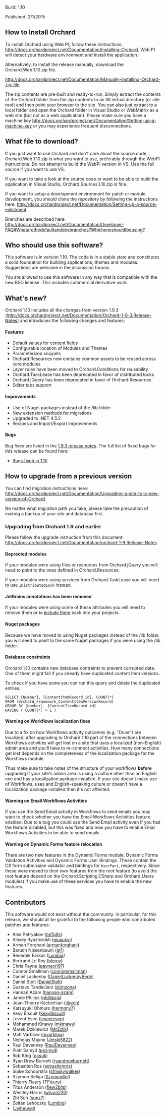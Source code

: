 Build: 1.10

Published: 2/1/2015

How to Install Orchard
----------------------

To install Orchard using Web PI, follow these instructions:
<http://docs.orchardproject.net/Documentation/Installing-Orchard>.
Web PI will detect your hardware environment and install the application.

Alternatively, to install the release manually, download the Orchard.Web.1.10.zip file.

<http://docs.orchardproject.net/Documentation/Manually-installing-Orchard-zip-file>

The zip contents are pre-built and ready-to-run. Simply extract the contents of the Orchard
folder from the zip contents to an IIS virtual directory (or site root) and then point your
browser to the site. You can also just extract to a local folder and open the Orchard
folder in Visual Studio or WebMatrix as a web site (but not as a web application).
Please make sure you have a machine key
<http://docs.orchardproject.net/Documentation/Setting-up-a-machine-key>
or you may experience frequent disconnections.

What file to download?
----------------------

If you just want to use Orchard and don't care about the source code, Orchard.Web.1.10.zip
is what you want to use, preferably through the WebPI instructions.
Do not attempt to build the WebPI version in VS. Use the full source if you want to use VS.

If you want to take a look at the source code or want to be able to build the application in Visual Studio,
Orchard.Sources.1.10.zip is fine.

If you want to setup a development environment for patch or module development,
you should clone the repository by following the instructions here:
<http://docs.orchardproject.net/Documentation/Setting-up-a-source-enlistment>

Branches are described here: <http://docs.orchardproject.net/Documentation/Developer-FAQ#Whatarethedefaultanddevbranches?WhichoneshouldIbeusing?>

Who should use this software?
-----------------------------

This software is in version 1.10. The code is in a stable state and constitutes
a solid foundation for building applications, themes and modules.
Suggestions are welcome in the discussion forums.

You are allowed to use this software in any way that is compatible with the new BSD license.
This includes commercial derivative work.

What's new?
-----------

Orchard 1.10 includes all the changes from version 1.9.3 (http://docs.orchardproject.net/Documentation/Orchard-1-9-3.Release-Notes) and introduces the following changes and features:

#### Features
* Default values for content fields
* Configurable location of Modules and Themes
* Parameterized snippets
* Orchard.Resources now contains common assets to be reused across core modules
* Layer rules have been moved to Orchard.Conditions for reusability
* Orchard.TaskLease has been deprecated in favor of distributed locks
* Orchard.jQuery has been deprecated in favor of Orchard.Resources
* Editor tabs support

#### Improvements
* Use of Nuget packages instead of the /lib folder
* New extension methods for migrations
* Upgraded to .NET 4.5.2
* Recipes and Import/Export improvements

#### Bugs

Bug fixes are listed in the [1.9.3 release notes](http://docs.orchardproject.net/Documentation/Orchard-1-9-3.Release-Notes).
The full list of fixed bugs for this release can be found here:

* [Bugs fixed in 1.10](https://github.com/OrchardCMS/Orchard/issues?q=is%3Aissue+milestone%3A%22Orchard+1.10%22+is%3Aclosed).

How to upgrade from a previous version
--------------------------------------

You can find migration instructions here: <http://docs.orchardproject.net/Documentation/Upgrading-a-site-to-a-new-version-of-Orchard>.

No matter what migration path you take, please take the precaution of making a backup of your site and database first.

### Upgrading from Orchard 1.9 and earlier

Please follow the upgrade instruction from this document: <http://docs.orchardproject.net/Documentation/orchard-1-9.Release-Notes>

#### Deprected modules

If your modules were using files or resources from Orchard.jQuery you will need to point to the ones defined in Orchard.Resources.

If your modules were using services from Orchard.TaskLease you will need to use `IDistributedLock` instead.

#### JetBrains annotations has been removed

If your modules were using some of these attributes you will need to remove them or to [include them](https://github.com/OrchardCMS/Orchard/blob/1.9.3/src/Orchard/Validation/JetBrains.Annotations.cs) back into your projects.

#### Nuget packages

Because we have moved to using Nuget packages instead of the /lib folder, you will need to point to the same Nuget packages if you were using the /lib folder.

#### Database constraints

Orchard 1.10 contains new database contraints to prevent corrupted data. One of them might fail if you already have duplicated content item versions.

To check if you have some you can run this query and delete the duplicated entries.

```
SELECT [Number], [ContentItemRecord_id], COUNT(*) 
FROM [Orchard_Framework_ContentItemVersionRecord]
GROUP BY [Number], [ContentItemRecord_id]
HAVING ( COUNT(*) > 1 )
```

#### Warning on Workflows localization fixes

Due to a fix on how Workflows activity outcomes (e.g. "Done") are localized, after upgrading to Orchard 1.10 part of the connections between Workflows activities will get lost on a site that uses a localized (non-English) admin area and you'll have to re-connect activities. How many connections get lost depends on the completeness of the localization package for the Workflows module.

Thus make sure to take notes of the structure of your workflows **before** upgrading if your site's admin area is using a culture other than an English one and has a localization package installed. If your site doesn't make use of Workflows, uses and English-speaking culture or doesn't have a localization package installed then it's not affected.

#### Warning on Email Workflows Activities

If you use the Send Email activity in Workflows to send emails you may want to check whether you have the Email Workflows Activities feature enabled. Due to a bug you could use the Send Email activity even if you had the feature disabled, but this was fixed and now you have to enable Email Workflows Activities to be able to send emails.

#### Warning on Dynamic Forms feature relocation

There are two new features in the Dynamic Forms module, Dynamic Forms Validation Activities and Dynamic Forms User Bindings. These contain the C# form submission validator and bindings for `UserPart`, respectively. Since these were moved to their own features from the root feature (to avoid the root feature depend on the Orchard.Scripting.CSharp and Orchard.Users modules) if you make use of these services you have to enable the new features.

Contributors
------------

This software would not exist without the community. In particular, for this release,
we should all be grateful to the following people who contributed patches and features:

- Alex Petryakov ([neTp9c](https://github.com/neTp9c))
- Alexey Ryazhskikh ([musukvl](https://github.com/musukvl))
- Arman Forghani ([armanforghani](https://github.com/armanforghani))
- Baruch Nissenbaum ([qt1](https://github.com/qt1))
- Benedek Farkas ([Lombiq](https://github.com/Lombiq))
- Bertrand Le Roy	([bleroy](https://github.com/bleroy))
- Chris Payne ([paynecrl97](https://github.com/paynecrl97))
- Connor Smallman ([connorsmallman](https://github.com/connorsmallman))
- Daniel Lackenby ([DanielLackenbyBede](https://github.com/DanielLackenbyBede))
- Daniel Stolt ([DanielStolt](https://github.com/DanielStolt))
- Gustavo Tandeciarz ([dcinzona](https://github.com/dcinzona))
- Hannan Azam ([hannan-azam](https://github.com/hannan-azam))
- Jamie Philips ([phillipsjs](https://github.com/phillipsjs))
- Jean-Thierry Kéchichian ([jtkech](https://github.com/jtkech))
- Katsuyuki Ohmuro ([harmony7](https://github.com/harmony7))
- Kexy Biscuit ([KexyBiscuit](https://github.com/KexyBiscuit))
- Levent Esen ([leventesen](https://github.com/leventesen))
- Mohammed Kinawy ([mkinawy](https://github.com/mkinawy))
- Marek Dzikiewicz ([MpDzik](https://github.com/MpDzik))
- Matt Varblow ([mvarblow](https://github.com/mvarblow))
- Nicholas Mayne ([Jetski5822](https://github.com/Jetski5822))
- Paul Devenney ([PaulDevenney](https://github.com/PaulDevenney))
- Piotr Szmyd ([pszmyd](https://github.com/pszmyd))
- Rob King ([gcsuk](https://github.com/gcsuk))
- Ryan Drew Burnett ([ryandrewburnett](https://github.com/ryandrewburnett))
- Sebastien Ros ([sebastienros](https://github.com/sebastienros))
- Sipke Schoorstra ([sfmskywalker](https://github.com/sfmskywalker))
- Szymon Seliga ([SzymonSel](https://github.com/SzymonSel))
- Thierry Fleury ([TFleury](https://github.com/TFleury))
- Titus Anderson ([flew2bits](https://github.com/flew2bits))
- Westley Harris ([wharri220](https://github.com/wharri220))
- Zhi Sun ([sunz7](https://github.com/sunz7))
- Zoltán Lehóczky ([Lombiq](https://github.com/Lombiq))
- ([Jwheuvel](https://github.com/Jwheuvel))
